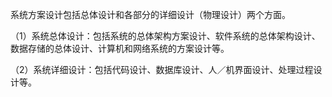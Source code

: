 
系统方案设计包括总体设计和各部分的详细设计（物理设计）两个方面。

（1）系统总体设计：包括系统的总体架构方案设计、软件系统的总体架构设计、数据存储的总体设计、计算机和网络系统的方案设计等。

（2）系统详细设计：包括代码设计、数据库设计、人／机界面设计、处理过程设计等。
